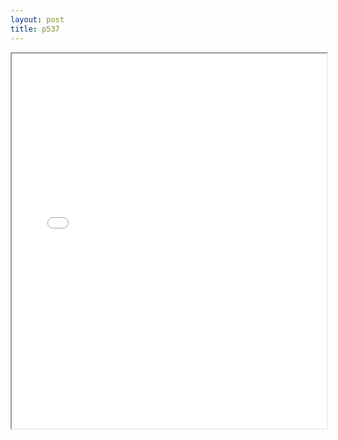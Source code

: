 ```yaml
---
layout: post
title: p537
---
```


<div class="pdf-container">
<iframe src="ea/assets/pdfs/hock/p537.pdf" height="600" width="100%" allowFullScreen="true"></iframe>
</div>

